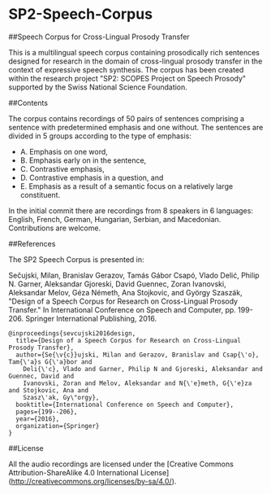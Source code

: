 # SP2-Speech-Corpus
##Speech Corpus for Cross-Lingual Prosody Transfer

This is a multilingual speech corpus containing prosodically rich sentences designed for research in the domain of cross-lingual prosody transfer in the context of expressive speech synthesis. The corpus has been created within the research project "SP2: SCOPES Project on Speech Prosody" supported by the Swiss National Science Foundation. 

##Contents

The corpus contains recordings of 50 pairs of sentences comprising a sentence with predetermined emphasis and one without. The sentences are divided in 5 groups according to the type of emphasis:
*  A. Emphasis on one word,
* B. Emphasis early on in the sentence,
* C. Contrastive emphasis,
* D. Contrastive emphasis in a question, and
* E. Emphasis as a result of a semantic focus on a relatively large constituent.

In the initial commit there are recordings from 8 speakers in 6 languages: English, French, German, Hungarian, Serbian, and Macedonian. Contributions are welcome.

##References

The SP2 Speech Corpus is presented in:

Sečujski, Milan, Branislav Gerazov, Tamás Gábor Csapó, Vlado Delić, Philip N. Garner, Aleksandar Gjoreski, David Guennec, Zoran Ivanovski, Aleksandar Melov, Géza Németh, Ana Stojkovic, and György Szaszák, "Design of a Speech Corpus for Research on Cross-Lingual Prosody Transfer." In International Conference on Speech and Computer, pp. 199-206. Springer International Publishing, 2016.

```
@inproceedings{sevcujski2016design,
  title={Design of a Speech Corpus for Research on Cross-Lingual Prosody Transfer},
  author={Se{\v{c}}ujski, Milan and Gerazov, Branislav and Csap{\'o}, Tam{\'a}s G{\'a}bor and 
    Deli{\'c}, Vlado and Garner, Philip N and Gjoreski, Aleksandar and Guennec, David and 
    Ivanovski, Zoran and Melov, Aleksandar and N{\'e}meth, G{\'e}za and Stojkovic, Ana and
    Szasz\'ak, Gy\"orgy},
  booktitle={International Conference on Speech and Computer},
  pages={199--206},
  year={2016},
  organization={Springer}
}
```

##License

All the audio recordings are licensed under the [Creative Commons Attribution-ShareAlike 4.0 International License] (http://creativecommons.org/licenses/by-sa/4.0/).

